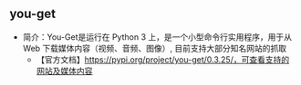 ## you-get
- 简介：You-Get是运行在 Python 3 上，是一个小型命令行实用程序，用于从 Web 下载媒体内容（视频、音频、图像）, 目前支持大部分知名网站的抓取
    - 【官方文档】https://pypi.org/project/you-get/0.3.25/，可查看支持的网站及媒体内容